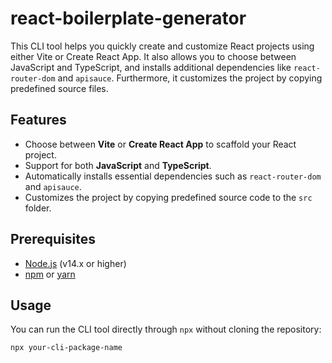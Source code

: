 # react-boilerplate-generator

This CLI tool helps you quickly create and customize React projects using either Vite or Create React App. It also allows you to choose between JavaScript and TypeScript, and installs additional dependencies like `react-router-dom` and `apisauce`. Furthermore, it customizes the project by copying predefined source files.

## Features

- Choose between **Vite** or **Create React App** to scaffold your React project.
- Support for both **JavaScript** and **TypeScript**.
- Automatically installs essential dependencies such as `react-router-dom` and `apisauce`.
- Customizes the project by copying predefined source code to the `src` folder.

## Prerequisites

- [Node.js](https://nodejs.org/) (v14.x or higher)
- [npm](https://www.npmjs.com/) or [yarn](https://yarnpkg.com/)

## Usage

You can run the CLI tool directly through `npx` without cloning the repository:

```bash
npx your-cli-package-name
